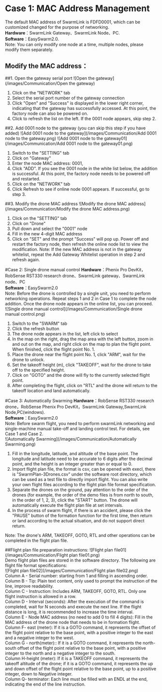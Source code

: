 # Case 1: MAC Address Management

The default MAC address of SwarmLink is FDFD0001, which can be customized changed for the purpose of networking.   
**Hardware**：SwarmLink Gateway、SwarmLink Node、PC.  
**Software**：EasySwarm2.0.  
Note: You can only modify one node at a time, multiple nodes, please modify them separately.  

## Modify the MAC address：
##1. Open the gateway serial port
![Open the gateway](/images/Communication/Open the gateway)  
1. Click on the "NETWORK" tab  
2. Select the serial port number of the gateway connection  
3. Click "Open" and "Success" is displayed in the lower right corner, indicating that the gateway has successfully accessed. At this point, the factory node can also be powered on.  
4. Click to refresh the list on the left. If the 0001 node appears, skip step 2.  

##2. Add 0001 node to the gateway (you can skip this step if you have added)
![Add 0001 node to the gateway](/images/Communication/Add 0001 node to the gateway.png)
![Add 0001 node to the gateway01](/images/Communication/Add 0001 node to the gateway01.png)
1. Switch to the "SETTING" tab
2. Click on "Gateway"
3. Enter the node MAC address: 0001,
4. Click "ADD". If you see the 0001 node in the white list below, the addition is successful. At this point, the factory node needs to be powered off and restarted.
5. Click on the "NETWORK" tab
6. Click Refresh to see if online node 0001 appears. If successful, go to step 3.

##3. Modify the drone MAC address
![Modify the drone MAC address](/images/Communication/Modify the drone MAC address.png)
1. Click on the "SETTING" tab
2. Click on "Drone"
3. Pull down and select the "0001" node
4. Fill in the new 4-digit MAC address
5. Click on "SET" and the prompt "Success" will pop up. Power off and restart the factory node, then refresh the online node list to view the modification.
Note: If the new MAC address is not in the gateway whitelist, repeat the Add Gateway Whitelist operation in step 2 and refresh again.

#Case 2: Single drone manual control
**Hardware**：Phenix Pro DevKit，RobSense RST330 research drone、SwarmLink gateway、SwarmLink node、PC  
**Software**：EasySwarm2.0  
Note: Before the drone is controlled by a single unit, you need to perform networking operations. Repeat steps 1 and 2 in Case 1 to complete the node addition. Once the drone node appears in the online list, you can proceed.  
![Single drone manual control](/images/Communication/Single drone manual control.png)  
1. Switch to the "SWARM" tab  
2. Click the refresh button  
3. The drone node appears in the list, left click to select  
4. In the map on the right, drag the map area with the left button, zoom in and out on the map, and right click on the map to plan the flight point. When finished, click the flight point No. 1.  
5. Place the drone near the flight point No. 1, click "ARM", wait for the drone to unlock.  
6. Set the takeoff height (m), click "TAKEOFF", wait for the drone to take off to the specified height.  
7. Click on "GOTO" and the drone will fly to the currently selected flight point.  
8. After completing the flight, click on "RTL" and the drone will return to the takeoff location and land automatically.  

#Case 3: Automatically Swarming
**Hardware**：RobSense RST330 research drone，RobSense Phenix Pro DevKit，SwarmLink Gateway,SwarmLink Node,PC(windows).  
**Software**：EasySwarm2.0  
Note: Before swarm flight, you need to perform swarmLink networking and single-machine manual take-off and landing control test. For details, see Case 1 and Case 2.  
![Automatically Swarming](/images/Communication/Automatically Swarming.png)  
1. Fill in the longitude, latitude, and altitude of the base point. The longitude and latitude need to be accurate to 6 digits after the decimal point, and the height is an integer greater than or equal to 0.  
2. Import flight plan file, the format is csv, can be opened with execl, there is "SwarmPlan-3Drones.csv" under the software root directory, which can be used as a test file to directly import flight. You can also write your own flight files according to the flight plan file format specification.  
3. Separate the drones on the ground, pay attention to the order of the drones (for example, the order of the demo files is from north to south, in the order of 1, 2, 3), click the "START" button. The drone will automatically execute the flight plan file at set intervals.  
4. In the process of swarm flight, if there is an accident, please click the "PAUSE" button of the formation function for the first time, then return or land according to the actual situation, and do not support direct return.  

Note: The drone's ARM, TAKEOFF, GOTO, RTL and other operations can be completed in the flight plan file.  

##Flight plan file preparation instructions:
![Flight plan file01](/images/Communication/Flight plan file01.png)  
Demo flight plan files are stored in the software directory. The following are flight file format specifications:  
![Flight plan file02](/images/Communication/Flight plan file02.png)  
Column A - Serial number: starting from 1 and filling in ascending order.  
Column B - Tip: Plain text content, only used to prompt the instruction of the line, improve readability.  
Column C - Instruction: Includes ARM, TAKEOFF, GOTO, RTL. Only one flight instruction is allowed in a row.  
Column D - Interval (seconds): After the execution of the command is completed, wait for N seconds and execute the next line. If the flight distance is long, it is recommended to increase the time interval.  
Column E - Node MAC address (no need to add 0 to fill 4 digits): Fill in the MAC address of the drone node that needs to be in formation flight.  
Column F- east (meter): If it is a GOTO command, it represents the offset of the flight point relative to the base point, with a positive integer to the east and a negative integer to the west.  
Column G - north(meter):: If it is a GOTO command, it represents the north-south offset of the flight point relative to the base point, with a positive integer to the north and a negative integer to the south.  
Column H-height (meter): If it is a TAKEOFF command, it represents the takeoff altitude of the drone; if it is a GOTO command, it represents the up and down offset of the flight point relative to the base point, up to a positive integer, down to Negative integer.  
Column Q- terminator: Each line must be filled with an ENDL at the end, indicating the end of the line instruction.  
